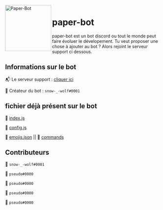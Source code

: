 <img align=left src="https://i.imgur.com/UZLwBM4.png" width="150" alt="Paper-Bot" />

# paper-bot
paper-bot est un bot discord ou tout le monde peut faire évoluer le dévelopement. Tu veut proposer une chose à ajouter au bot ?
Alors rejoint le serveur support ci dessous.


## Informations sur le bot
📬 Le serveur support : [cliquer ici](https://youtu.be/dQw4w9WgXcQ)

📘 Créateur du bot : `snow-_-wolf#0001`

## fichier déjà présent sur le bot
📄 [index.js](https://github.com/imsnowwolf/paper-bot/blob/main/index.js)

📄 [config.js](https://github.com/imsnowwolf/paper-bot/blob/main/config.js)

📄 [emojis.json](https://github.com/imsnowwolf/paper-bot/blob/main/emojis.json)
|| 📁 [commands]()

## Contributeurs
🥇 `snow-_-wolf#0001`

🥇 `pseudo#0000`

🥇 `pseudo#0000`

🥇 `pseudo#0000`

🥇 `pseudo#0000`
